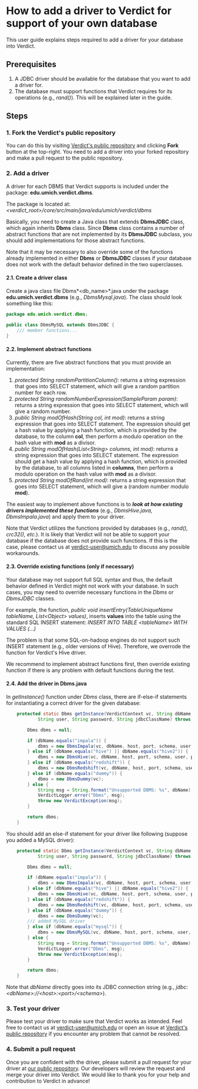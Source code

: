 # How to add a driver to Verdict for support of your own database 

This user guide explains steps required to add a driver for your database into Verdict.

## Prerequisites
1. A JDBC driver should be available for the database that you want to add a driver for.
1. The database must support functions that Verdict requires for its operations (e.g., *rand()*). This will be explained later in the guide.

## Steps
### 1. Fork the Verdict's public repository
You can do this by visiting [Verdict's public repository](https://github.com/mozafari/verdict) and clicking **Fork** button at the top-right. You need to add a driver into your forked repository and make a pull request to the public repository.

### 2. Add a driver
A driver for each DBMS that Verdict supports is included under the package: **edu.umich.verdict.dbms**. 

The package is located at: *\<verdict_root\>/core/src/main/java/edu/umich/verdict/dbms*

Basically, you need to create a Java class that extends **DbmsJDBC** class, which again inherits **Dbms** class. Since **Dbms** class contains a number of abstract functions that are not implemented by its **DbmsJDBC** subclass, you should add implementations for those abstract functions. 

Note that it may be necessary to also override some of the functions already implemented in either **Dbms** or **DbmsJDBC** classes if your database does not work with the default behavior defined in the two superclasses.

#### 2.1. Create a driver class

Create a java class file Dbms*\<db_name\>*.java under the package **edu.umich.verdict.dbms** (e.g., *DbmsMysql.java*). The class should look something like this:

```java
package edu.umich.verdict.dbms;

public class DbmsMySQL extends DbmsJDBC {
	/// member functions...
}
```

#### 2.2. Implement abstract functions

Currently, there are five abstract functions that you must provide an implementation:

1. *protected String randomPartitionColumn()*: returns a string expression that goes into SELECT statement, which will give a random partition number for each row.
1. *protected String randomNumberExpression(SampleParam param)*: returns a string expression that goes into SELECT statement, which will give a random number.
1. *public String modOfHash(String col, int mod)*: returns a string expression that goes into SELECT statement. The expression should get a hash value by applying a hash function, which is provided by the database, to the column **col**, then perform a modulo operation on the hash value with **mod** as a divisor.
1. *public String modOfHash(List\<String\> columns, int mod)*: returns a string expression that goes into SELECT statement. The expression should get a hash value by applying a hash function, which is provided by the database, to all columns listed in **columns**, then perform a modulo operation on the hash value with **mod** as a divisor.
1. *protected String modOfRand(int mod)*: returns a string expression that goes into SELECT statement, which will give a (random number modulo **mod**).

The easiest way to implement above functions is to ***look at how existing drivers implemented these functions*** (e.g., *DbmsHive.java, DbmsImpala.java*) and apply them to your driver.

Note that Verdict utilizes the functions provided by databases (e.g., *rand(), crc32(), etc.*). It is likely that Verdict will not be able to support your database if the database does not provide such functions. If this is the case, please contact us at <verdict-user@umich.edu> to discuss any possible workarounds.

#### 2.3. Override existing functions (only if necessary)

Your database may not support full SQL syntax and thus, the default behavior defined in Verdict might not work with your database. In such cases, you may need to override necessary functions in the *Dbms* or *DbmsJDBC* classes.

For example, the function, *public void insertEntry(TableUniqueName tableName, List\<Object\> values)*, inserts **values** into the table using the standard SQL INSERT statement: *INSERT INTO TABLE \<tableName\> WITH VALUES (...)*

The problem is that some SQL-on-hadoop engines do not support such INSERT statement (e.g., older versions of Hive). Therefore, we overrode the function for Verdict's Hive driver.

We recommend to implement abstract functions first, then override existing function if there is any problem with default functions during the test.

#### 2.4. Add the driver in Dbms.java

In *getInstance()* function under *Dbms* class, there are if-else-if statements for instantiating a correct driver for the given database:

```java
    protected static Dbms getInstance(VerdictContext vc, String dbName, String host, String port, String schema,
            String user, String password, String jdbcClassName) throws VerdictException {

        Dbms dbms = null;

        if (dbName.equals("impala")) {
            dbms = new DbmsImpala(vc, dbName, host, port, schema, user, password, jdbcClassName);
        } else if (dbName.equals("hive") || dbName.equals("hive2")) {
            dbms = new DbmsHive(vc, dbName, host, port, schema, user, password, jdbcClassName);
        } else if (dbName.equals("redshift")) {
            dbms = new DbmsRedshift(vc, dbName, host, port, schema, user, password, jdbcClassName);
        } else if (dbName.equals("dummy")) {
            dbms = new DbmsDummy(vc);
        } else {
            String msg = String.format("Unsupported DBMS: %s", dbName);
            VerdictLogger.error("Dbms", msg);
            throw new VerdictException(msg);
        }

        return dbms;
    }
```

You should add an else-if statement for your driver like following (suppose you added a MySQL driver):

```java
    protected static Dbms getInstance(VerdictContext vc, String dbName, String host, String port, String schema,
            String user, String password, String jdbcClassName) throws VerdictException {

        Dbms dbms = null;

        if (dbName.equals("impala")) {
            dbms = new DbmsImpala(vc, dbName, host, port, schema, user, password, jdbcClassName);
        } else if (dbName.equals("hive") || dbName.equals("hive2")) {
            dbms = new DbmsHive(vc, dbName, host, port, schema, user, password, jdbcClassName);
        } else if (dbName.equals("redshift")) {
            dbms = new DbmsRedshift(vc, dbName, host, port, schema, user, password, jdbcClassName);
        } else if (dbName.equals("dummy")) {
            dbms = new DbmsDummy(vc);
        /// added MySQL driver
        } else if (dbName.equals("mysql")) {
            dbms = new DbmsMySQL(vc, dbName, host, port, schema, user, password, jdbcClassName);        
        } else {
            String msg = String.format("Unsupported DBMS: %s", dbName);
            VerdictLogger.error("Dbms", msg);
            throw new VerdictException(msg);
        }

        return dbms;
    }
```

Note that *dbName* directly goes into its JDBC connection string (e.g., *jdbc:\<dbName\>://\<host\>:\<port\>/\<schema\>*).

### 3. Test your driver
Please test your driver to make sure that Verdict works as intended. Feel free to contact us at <verdict-user@umich.edu> or open an issue at [Verdict's public repository](https://github.com/mozafari/verdict) if you encounter any problem that cannot be resolved.

### 4. Submit a pull request
Once you are confident with the driver, please submit a pull request for your driver at [our public repository](https://github.com/mozafari/verdict). Our developers will review the request and merge your driver into Verdict. We would like to thank you for your help and contribution to Verdict in advance!